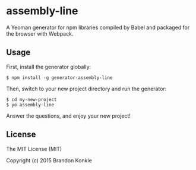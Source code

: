 # assembly-line

A Yeoman generator for npm libraries compiled by Babel and packaged for the
browser with Webpack.

## Usage

First, install the generator globally:

    $ npm install -g generator-assembly-line

Then, switch to your new project directory and run the generator:

    $ cd my-new-project
    $ yo assembly-line

Answer the questions, and enjoy your new project!

## License

The MIT License (MIT)

Copyright (c) 2015 Brandon Konkle
